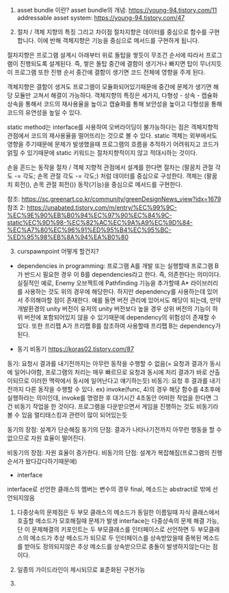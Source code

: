 1. asset bundle 이란?
asset bundle의 개념: https://young-94.tistory.com/11
addressable asset system: https://young-94.tistory.com/47


2. 절차 / 객체 지향의 특징 그리고 차이점
절차지향은 데이터를 중심으로 함수를 구현합니다. 이에 반해 객체지향은 기능을 중심으로 메서드를 구현하게 됩니다.

절차지향은 프로그램 설계시 아래부터 위로 돌탑을 쌓듯이 무조건 순서에 따라서 프로그램이 진행되도록 설계된다.
즉, 쌓은 돌탑 중간에 결함이 생기거나 빠지면 탑이 무너지듯이 프로그램 또한 진행 순서 중간에 결함이 생기면
코드 전체에 영향을 주게 된다.

객체지향은 결함이 생겨도 프로그램이 모듈화되어있기때문에 중간에 문제가 생기면 해당 모듈만
고쳐서 해결이 가능하다.
객체지향의 특징은 세가지, 다형성 - 상속 - 캡슐화
상속을 통해서 코드의 재사용율을 높이고
캡슐화를 통해 보안성을 높이고
다형성을 통해 코드의 유연성을 높일 수 있다.

static method는 interface를 사용하여 오버라이딩이 불가능하다는 점은 객체지향적 관점에서 코드의 재사용율을 떨어뜨리는 것으로 볼 수 있다.
static 객체는 외부에서도 영향을 주기때문에 문제가 발생했을때 프로그램의 흐름을 추적하기 어려워지고 코드가 얽힐 수 있기때문에 static 키워드는
절차지향적이지 않고 적대시하는 것이다.


손을 흔드는 동작을 절차 / 객체 지향적 관점에서 설계를 한다면
절차는 (팔꿈치 관절 각도 -= 각도;  손목 관절 각도 -= 각도;) 처럼 데이터를 중심으로 구성한다.
객체는 (팔꿈치 회전(), 손목 관절 회전()) 동작(기능)을 중심으로 메서드를 구현한다.

참조: https://sc.greenart.co.kr/community/greenDesignNews_view?idx=1679
참조 2: https://unabated.tistory.com/m/entry/%EC%99%9C-%EC%9E%90%EB%B0%94%EC%97%90%EC%84%9C-static%EC%9D%98-%EC%82%AC%EC%9A%A9%EC%9D%84-%EC%A7%80%EC%96%91%ED%95%B4%EC%95%BC-%ED%95%98%EB%8A%94%EA%B0%80



3. curspawnpoint 어떻게 할건지?


+ dependencies in programming:
프로그램 A를 개발 또는 실행할때 프로그램 B가 반드시 필요한 경우 이 B를 dependencies라고 한다. 즉, 의존한다는 의미이다.
실질적인 예로, Enemy 오브젝트에 Pathfinding 기능을 추가할때 A* 라이브러리를 사용하는 것도 위의 경우에 해당한다.
하지만 dependency를 사용하는데 있어서 주의해야할 점이 존재한다.
예를 들면 버전 관리에 있어서도 해당이 되는데, 만약 개발환경의 unity 버전이 유저의 unity 버전보다 높을 경우 상위 버전의
기능이 하위 버전에 포함되어있지 않을 수 있기때문에 dependency의 위험성이 존재할 수 있다.
또한 프리팹 A가 프리팹 B를 참조하여 사용할때 프리팹 B는 dependency가 된다.

+ 동기 비동기
https://koras02.tistory.com/87

동기: 요청시 결과를 내기전까지는 아무런 동작을 수행할 수 없음(= 요청과 결과가 동시에 일어나야함, 프로그램의 처리는 매우 빠르므로
요청과 동시에 처리 결과가 바로 산출이되므로 이러한 맥락에서 동시에 일어난다고 얘기하는듯)
비동기: 요청 후 결과를 내기전까지 다른 동작을 수행할 수 있다. 
ex) 
invoke(func, 4)의 경우 해당 함수를 4초후에 실행하라는 의미인데,
invoke를 명령한 후 대기시간 4초동안 어떠한 작업을 한다면 그건 비동기 작업을 한 것이다.
프로그램을 다운받으면서 게임을 진행하는 것도 비동기라 볼 수 있음
멀티태스킹과 관련이 많이 되어있는듯

동기의 장점: 설계가 단순해짐
동기의 단점: 결과가 나타나기전까지 아무런 행동을 할 수 없으므로 자원 효율이 떨어진다.

비동기의 장점: 자원 효율이 증가한다.
비동기의 단점: 설계가 복잡해짐(프로그램의 진행 순서가 왔다갔다하기때문에)

+ interface

interface로 선언한 클래스의 멤버는 변수의 경우 final, 메소드는 abstract로 밖에 선언되지않음

1. 다중상속의 문제점은 두 부모 클래스의 메소드가 동일한 이름일때 자식 클래스에서 호출할 메소드가 모호해질때 문제가 발생
interface는 다중상속의 문제 해결 가능, 단 이 문제해결의 키포인트는 두 부모클래스를 인터페이스로 선언하면
두 부모클래스의 메소드가 추상 메소드가 되므로 두 인터페이스를 상속받았을때 중복된 메소드를 받아도 정의되지않은 추상 메소드를 상속받으므로
충돌이 발생하지않는다는 점이다.

2. 일종의 가이드라인이 제시되므로 표준화된 구현가능

3. 



